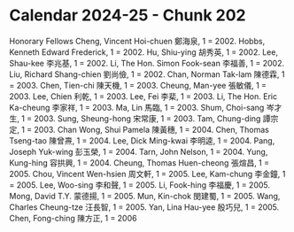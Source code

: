 # Calendar 2024-25 - Chunk 202

<!-- Chunk tokens: 451, Enriched tokens: 453 -->

Honorary Fellows
Cheng, Vincent Hoi-chuen 鄭海泉, 1 = 2002. Hobbs, Kenneth Edward Frederick, 1 = 2002. Hu, Shiu-ying 胡秀英, 1 = 2002. Lee, Shau-kee 李兆基, 1 = 2002. Li, The Hon. Simon Fook-sean 李福善, 1 = 2002. Liu, Richard Shang-chien 劉尚儉, 1 = 2002. Chan, Norman Tak-lam 陳德霖, 1 = 2003. Chen, Tien-chi 陳天機, 1 = 2003. Cheung, Man-yee 張敏儀, 1 = 2003. Lee, Chien 利乾, 1 = 2003. Lee, Fei 李棐, 1 = 2003. Li, The Hon. Eric Ka-cheung 李家祥, 1 = 2003. Ma, Lin 馬臨, 1 = 2003. Shum, Choi-sang 岑才生, 1 = 2003. Sung, Sheung-hong 宋常康, 1 = 2003. Tam, Chung-ding 譚宗定, 1 = 2003. Chan Wong, Shui Pamela 陳黃穗, 1 = 2004. Chen, Thomas Tseng-tao 陳曾燾, 1 = 2004. Lee, Dick Ming-kwai 李明逵, 1 = 2004. Pang, Joseph Yuk-wing 彭玉榮, 1 = 2004. Tarn, John Nelson, 1 = 2004. Yung, Kung-hing 容拱興, 1 = 2004. Cheung, Thomas Huen-cheong 張煊昌, 1 = 2005. Chou, Vincent Wen-hsien 周文軒, 1 = 2005. Lee, Kam-chung 李金鐘, 1 = 2005. Lee, Woo-sing 李和聲, 1 = 2005. Li, Fook-hing 李福慶, 1 = 2005. Mong, David T.Y. 蒙德揚, 1 = 2005. Mun, Kin-chok 閔建蜀, 1 = 2005. Wang, Charles Cheung-tze 汪長智, 1 = 2005. Yan, Lina Hau-yee 殷巧兒, 1 = 2005. Chen, Fong-ching 陳方正, 1 = 2006